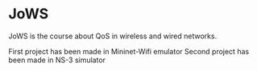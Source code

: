 # JoWS
JoWS is the course about QoS in wireless and wired networks. 

First project has been made in Mininet-Wifi emulator
Second project has been made in NS-3 simulator 
